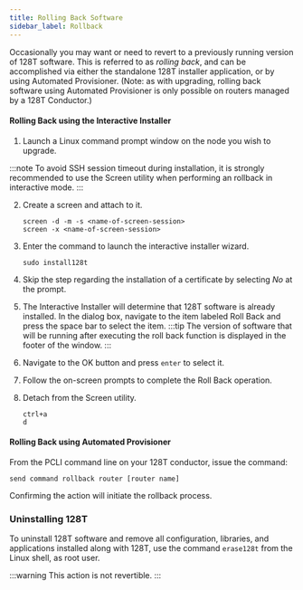 ```yaml
---
title: Rolling Back Software
sidebar_label: Rollback
---
```


Occasionally you may want or need to revert to a previously running version of 128T software. This is referred to as *rolling back*, and can be accomplished via either the standalone 128T installer application, or by using Automated Provisioner. (Note: as with upgrading, rolling back software using Automated Provisioner is only possible on routers managed by a 128T Conductor.)

#### Rolling Back using the Interactive Installer

1. Launch a Linux command prompt window on the node you wish to upgrade.

:::note
To avoid SSH session timeout during installation, it is strongly recommended to use the Screen utility when performing an rollback in interactive mode.
:::

2. Create a screen and attach to it.
   ```
   screen -d -m -s <name-of-screen-session>
   screen -x <name-of-screen-session>
   ```
3. Enter the command to launch the interactive installer wizard.
   ```
   sudo install128t
   ```

4. Skip the step regarding the installation of a certificate by selecting *No* at the prompt.

5. The Interactive Installer will determine that 128T software is already installed. In the dialog box, navigate to the item labeled Roll Back and press the space bar to select the item.
   :::tip
   The version of software that will be running after executing the roll back function is displayed in the footer of the window.
   :::

6. Navigate to the OK button and press `enter` to select it.

7. Follow the on-screen prompts to complete the Roll Back operation.

8. Detach from the Screen utility.
   ```
   ctrl+a
   d
   ```

#### Rolling Back using Automated Provisioner

From the PCLI command line on your 128T conductor, issue the command:

```
send command rollback router [router name]
```

Confirming the action will initiate the rollback process.

### Uninstalling 128T

To uninstall 128T software and remove all configuration, libraries, and applications installed along with 128T, use the command `erase128t` from the Linux shell, as root user.

:::warning
This action is not revertible.
:::
